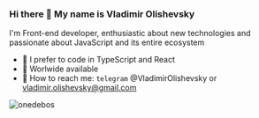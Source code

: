 ### Hi there 👋 My name is Vladimir Olishevsky

I'm Front-end developer, enthusiastic about new technologies and passionate about JavaScript and its entire ecosystem

- 🔭 I prefer to code in TypeScript and React
- 🌱 Worlwide available
- 📧 How to reach me: ```telegram``` @VladimirOlishevsky or vladimir.olishevsky@gmail.com  

<img align="left" src="https://github-readme-stats.vercel.app/api/top-langs/?username=VladimirOlishevsky&layout=compact&hide=html" alt="onedebos" >
